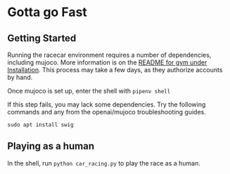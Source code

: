 # Gotta go Fast

## Getting Started

Running the racecar environment requires a number of dependencies, including mujoco. More information is on the [README for gym under Installation](https://github.com/openai/gym). This process may take a few days, as they authorize accounts by hand. 

Once mujoco is set up, enter the shell with `pipenv shell`

If this step fails, you may lack some dependencies. Try the following commands and any from the openai/mujoco troubleshooting guides.

```
sudo apt install swig
```

## Playing as a human

In the shell, run `python car_racing.py` to play the race as a human.
